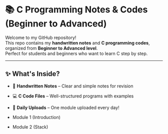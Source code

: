 
# 📚 C Programming Notes & Codes (Beginner to Advanced)

Welcome to my GitHub repository!  
This repo contains my **handwritten notes** and **C programming codes**, organized from **Beginner to Advanced level**.  
Perfect for students and beginners who want to learn C step by step.

---

## ✨ What's Inside?
- 📝 **Handwritten Notes** – Clear and simple notes for revision  
- 💻 **C Code Files** – Well-structured programs with examples  
- 📅 **Daily Uploads** – One module uploaded every day!

- Module 1 (Introduction)
- Module 2 (Stack)
